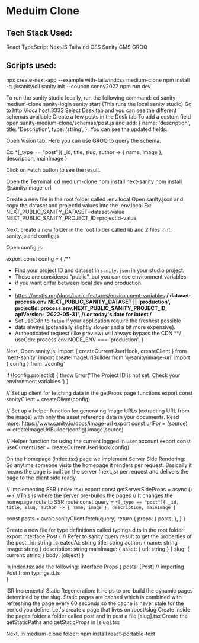 # Meduim Clone

## Tech Stack Used:

React
TypeScript
NextJS
Tailwind CSS
Sanity CMS
GROQ

## Scripts used:

npx create-next-app --example with-tailwindcss medium-clone
npm install -g @sanity/cli
sanity init --coupon sonny2022
npm run dev

To run the sanity studio locally, run the following command:
cd sanity-medium-clone
sanity-login
sanity start (This runs the local sanity studio)
Go to http://localhost:3333
Select Desk tab and you can see the different schemas available
Create a few posts in the Desk tab
To add a custom field open sanity-medium-clone/schemas/post.js and add:
{
name: 'description',
title: 'Description',
type: 'string',
},
You can see the updated fields.

Open Vision tab. Here you can use GROQ to query the schema.

Ex: \*[_type == "post"]{
\_id,
title,
slug,
author -> {
name,
image
},
description,
mainImage
}

Click on Fetch button to see the result.

Open the Terminal:
cd medium-clone
npm install next-sanity
npm install @sanity/image-url

Create a new file in the root folder called .env.local
Open sanity.json and copy the dataset and projectId values into the .env.local
Ex:
NEXT_PUBLIC_SANITY_DATASET=dataset-value
NEXT_PUBLIC_SANITY_PROJECT_ID=projectId-value

Next, create a new folder in the root folder called lib and 2 files in it:
sanity.js and config.js

Open config.js:

export const config = {
/\*\*

- Find your project ID and dataset in `sanity.json` in your studio project.
- These are considered “public”, but you can use environment variables
- if you want differ between local dev and production.
-
- https://nextjs.org/docs/basic-features/environment-variables
  **/
  dataset: process.env.NEXT_PUBLIC_SANITY_DATASET || 'production',
  projectId: process.env.NEXT_PUBLIC_SANITY_PROJECT_ID,
  apiVersion: '2022-05-31', // or today's date for latest
  /**
- Set useCdn to `false` if your application require the freshest possible
- data always (potentially slightly slower and a bit more expensive).
- Authenticated request (like preview) will always bypass the CDN
  \*\*/
  useCdn: process.env.NODE_ENV === 'production',
  }

Next, Open sanity.js:
import { createCurrentUserHook, createClient } from 'next-sanity'
import createImageUrlBuilder from '@sanity/image-url'
import { config } from './config'

if (!config.projectId) {
throw Error('The Project ID is not set. Check your environment variables.')
}

// Set up client for fetching data in the getProps page functions
export const sanityClient = createClient(config)

// Set up a helper function for generating Image URLs (extracting URL from the image) with only the asset reference data in your documents. Read more: https://www.sanity.io/docs/image-url
export const urlFor = (source) => createImageUrlBuilder(config).image(source)

// Helper function for using the current logged in user account
export const useCurrentUser = createCurrentUserHook(config)

On the Homepage (index.tsx) page we implement Server Side Rendering: So anytime someone visits the homepage it renders per request.
Basically it means the page is built on the server (next.js) per request and delivers the page to the client side ready.

// Implementing SSR (index.tsx)
export const getServerSideProps = async () => {
//This is where the server pre-builds the pages
// It changes the homepage route to SSR route
const query = `*[_type == "post"]{ _id, title, slug, author -> { name, image }, description, mainImage }`

const posts = await sanityClient.fetch(query)
return {
props: {
posts,
},
}
}

Create a new file for type definitions called typings.d.ts in the root folder:
export interface Post {
// Refer to sanity query result to get the properties of the post
\_id: string
\_createdAt: string
title: string
author: {
name: string
image: string
}
description: string
mainImage: { asset: { url: string } }
slug: {
current: string
}
body: [object]
}

In index.tsx add the following:
interface Props {
posts: [Post] // importing Post from typings.d.ts  
}

ISR Incremental Static Regeneration:
It helps to pre-build the dynamic pages detemined by the slug.
Static pages are cached which is combined with refreshing the page every 60 seconds so the cache is never stale for the period you define.
Let's create a page that lives on /post/slug
Create inside the pages folder a folder called post and in post a file [slug].tsx
Create the  getStaticPaths and  getStaticProps in [slug].tsx

Next, in medium-clone folder:
npm install react-portable-text
